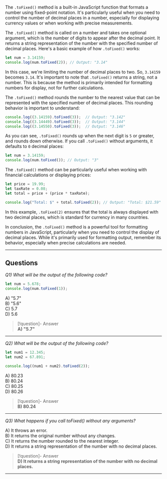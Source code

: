 The `.toFixed()` method is a built-in JavaScript function that formats a number using fixed-point notation. It's particularly useful when you need to control the number of decimal places in a number, especially for displaying currency values or when working with precise measurements.

The `.toFixed()` method is called on a number and takes one optional argument, which is the number of digits to appear after the decimal point. It returns a string representation of the number with the specified number of decimal places. Here's a basic example of how `.toFixed()` works:

```js
let num = 3.14159;
console.log(num.toFixed(2)); // Output: "3.14"
```

In this case, we're limiting the number of decimal places to two. So, `3.14159` becomes `3.14`. It's important to note that `.toFixed()` returns a string, not a number. This is because the method is primarily intended for formatting numbers for display, not for further calculations.

The `.toFixed()` method rounds the number to the nearest value that can be represented with the specified number of decimal places. This rounding behavior is important to understand:

```js
console.log((3.14159).toFixed(3));  // Output: "3.142"
console.log((3.14449).toFixed(3));  // Output: "3.144"
console.log((3.14550).toFixed(3));  // Output: "3.146"
```

As you can see, `.toFixed()` rounds up when the next digit is `5` or greater, and rounds down otherwise. If you call `.toFixed()` without arguments, it defaults to `0` decimal places:

```js
let num = 3.14159;
console.log(num.toFixed()); // Output: "3"
```

The `.toFixed()` method can be particularly useful when working with financial calculations or displaying prices:

```js
let price = 19.99;
let taxRate = 0.08;
let total = price + (price * taxRate);

console.log("Total: $" + total.toFixed(2)); // Output: "Total: $21.59"
```

In this example, `.toFixed(2)` ensures that the total is always displayed with two decimal places, which is standard for currency in many countries.

In conclusion, the `.toFixed()` method is a powerful tool for formatting numbers in JavaScript, particularly when you need to control the display of decimal places. While it's primarily used for formatting output, remember its behavior, especially when precise calculations are needed.

---
## Questions

*Q1) What will be the output of the following code?*

```js
let num = 5.678;  
console.log(num.toFixed(1));
```

A) "5.7"  
B) "5.6"  
C) 5.7  
D) 5.6  

> [!question]- Answer  
> **A) "5.7"**  

---

*Q2) What will be the output of the following code?*

```js
let num1 = 12.345;  
let num2 = 67.891;  

console.log((num1 + num2).toFixed(2));
```

A) 80.23  
B) 80.24  
C) 80.25  
D) 80.26  

> [!question]- Answer  
> **B) 80.24**  

---

*Q3) What happens if you call toFixed() without any arguments?*

A) It throws an error.  
B) It returns the original number without any changes.  
C) It returns the number rounded to the nearest integer.  
D) It returns a string representation of the number with no decimal places.  

> [!question]- Answer  
> **D) It returns a string representation of the number with no decimal places.**  

---